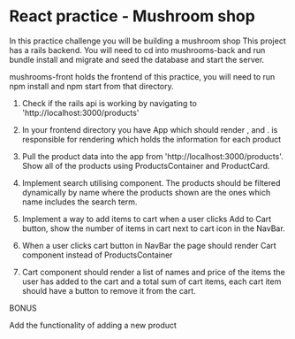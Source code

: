 # React practice - Mushroom shop

In this practice challenge you will be building a mushroom shop
This project has a rails backend. You will need to cd into mushrooms-back and run bundle install and migrate and seed the database and start the server.

mushrooms-front holds the frontend of this practice, you will need to run npm install and npm start from that directory.

1. Check if the rails api is working by navigating to 'http://localhost:3000/products'

2. In your frontend directory you have App which should render <ProductsContainer/>, <NavBar/> and <SearchForm/>. <ProductsContainer/> is responsible for rendering <ProductCard/> which holds the information for each product

3. Pull the product data into the app from 'http://localhost:3000/products'. Show all of the products using ProductsContainer and ProductCard.

4. Implement search utilising <SearchForm/> component. The products should be filtered dynamically by name where the products shown are the ones which name includes the search term.

5. Implement a way to add items to cart when a user clicks Add to Cart button, show the number of items in cart next to cart icon in the NavBar.

6. When a user clicks cart button in NavBar the page should render Cart component instead of ProductsContainer

7. Cart component should render a list of names and price of the items the user has added to the cart and a total sum of cart items, each cart item should have a button to remove it from the cart.

BONUS

Add the functionality of adding a new product
